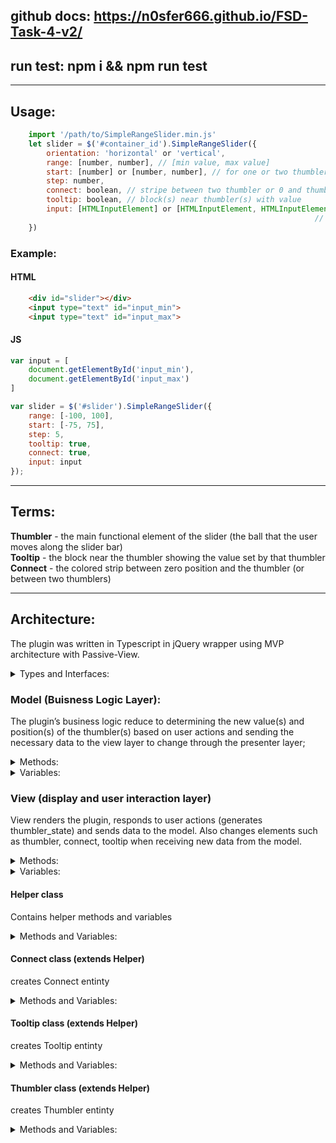 ## **github docs:** https://n0sfer666.github.io/FSD-Task-4-v2/
## **run test:** npm i && npm run test
---
## Usage: 
```JavaScript
    import '/path/to/SimpleRangeSlider.min.js'
    let slider = $('#container_id').SimpleRangeSlider({
        orientation: 'horizontal' or 'vertical',
        range: [number, number], // [min value, max value]
        start: [number] or [number, number], // for one or two thumbler(s) !cannot out of range!
        step: number,
        connect: boolean, // stripe between two thumbler or 0 and thumbler
        tooltip: boolean, // block(s) near thumbler(s) with value
        input: [HTMLInputElement] or [HTMLInputElement, HTMLInputElement] // you need to create
                                                                    //  one or two input with id
    })
```
### Example:
#### HTML
```HTML
    <div id="slider"></div>
    <input type="text" id="input_min">
    <input type="text" id="input_max">
```
#### JS
```JavaScript
var input = [
    document.getElementById('input_min'),
    document.getElementById('input_max')
]

var slider = $('#slider').SimpleRangeSlider({
    range: [-100, 100],
    start: [-75, 75],
    step: 5,
    tooltip: true,
    connect: true,
    input: input
});
```
---
## Terms:

**Thumbler** - the main functional element of the slider (the ball that the user moves along the slider bar) \
**Tooltip** - the block near the thumbler showing the value set by that thumbler \
**Connect** - the colored strip between zero position and the thumbler (or between two thumblers)

---
## Architecture:
The plugin was written in Typescript in jQuery wrapper using MVP architecture with Passive-View.
<details><summary>Types and Interfaces:</summary>
<p>
    
<details><summary>Types</summary>
<p>

```Javascript
type T_Orientation = 'horizontal' | 'vertical';
type T_CSS_Classes = 'slider' | 'thumbler' | 'connect' | 'tooltip';
type T_Range = [number, number];
type T_Value = [number] | [number, number];
type T_Position = [number] | [number, number];
type T_Input = [HTMLInputElement] | [HTMLInputElement, HTMLInputElement];

type T_Thumbler_Data = {
    position: number,
    index: number
}
type T_Model_Data = {
    value: T_Value,
    position: T_Position,
    index: number
}
```

</p></details>

<details><summary>Interface</summary>
<p>

```Javascript
interface I_Configuration_User {
    readonly orientation: T_Orientation; 
    readonly start: T_Value;
    readonly range: T_Range;
    readonly step: number;
    readonly connect: boolean;
    readonly tooltip: boolean;
    readonly input?: T_Input;
}
interface I_Configuration_Model {
    readonly value_start: T_Value;
    readonly value_range: T_Range;
    readonly value_step:  number;
}
interface I_Configuration_View {
    readonly orientation: T_Orientation,
    readonly value_start: T_Value;
    readonly value_range: T_Range;
    readonly is_tooltip:  boolean;
    readonly is_connect:  boolean;
    readonly input?: T_Input;
}
interface I_Thumbler_State {
    (thumbler_state: T_Thumbler_Data): void
}
interface I_Model_State {
    (model_state: T_Model_Data): void
}
```

</p></details>

</p></p></details>

### Model (Buisness Logic Layer):
The plugin’s business logic reduce to determining the new value(s) and position(s) of the thumbler(s) based on user actions and sending the necessary data to the view layer to change through the presenter layer;

<details><summary>Methods:</summary>
<p>

- **set_new_position**
 ```Javascript
 set_new_position(thumbler_state: T_Thumbler_Data) { ... };
 ```
The main method of the model. It receives data from the view layer, than makes the necessary calculations and through the update() method sends new data back to the view layer (using presenter layer)
(check for a step movement, collision of two thumblers)

- **update**
 ```Javascript
update() { ... };
 ```
The method starts a callback from the callback's list to send data calculated by the set_new_position method
 
- **on_change_model**
 ```Javascript
on_change_model(callback: I_Model_State) { ... };
 ```
The method adds a callback to callback's list
 
- **get_position_from_value**
 ```Javascript
get_position_from_value(value: number, range: T_Range): number { ... };
 ```
The method is return a position based on value and range
 
- **get_value_from_position**
 ```Javascript
get_value_from_position(position: number, range: T_Range): number { ... };
 ```
 The method is return a value based on position and range
 
 - **set_value_and_position**
 ```Javascript
 set_value_and_position(new_value: number, i: number)
 ```
The method is set value and position in variables of class. If new_value bigger than (or less than) range, value equal min or max of range

</p></details>

<details><summary>Variables:</summary>
<p>

```Javascript
value: T_Value 
range: T_Range
step: number
position: T_Position

index_of_active_thumbler: number

callback_list: I_Model_State[]
```

</p></details>

### View (display and user interaction layer)
View renders the plugin, responds to user actions (generates thumbler_state) and sends data to the model. Also changes elements such as thumbler, connect, tooltip when receiving new data from the model.

<details><summary>Methods:</summary>
<p>

- on_change_view
```Javascript
on_change_view(callback: I_Thumbler_State) { ... }
```
Passes callback to thumbler method on_mousedown_and_move

- update
```Javascript
update(model_state: T_Model_Data) { ... }
```
Update thumbler(s), tooltips(s) and connect

</p></details>

<details><summary>Variables:</summary>
<p>

```Javascript
position: T_Position

value_range: T_Range
value_start: T_Value

orientation: T_Orientation;

is_tooltip: boolean;
is_connect: boolean;

slider: HTMLElement;
thumbler: Thumbler[]
connect: Connect[]
tooltip: Tooltip[]

input?: T_Input;
```

</p></details>

#### Helper class
Contains helper methods and variables

<details><summary>Methods and Variables:</summary>
<p>

```Javascript
readonly TO_THUMBLER_POSITION: number = 1e4;
readonly TO_CONNECT_UPDATE: number = 1e2;
```

- get_position_from_value
```Javascript
get_position_from_value(value: number, range: T_Range): number { ... }
```
Return position from value and range

- get_div_element_with_class
```Javascript
get_div_element_with_class( css_class: T_CSS_Classes, orientation: T_Orientation ): HTMLElement
```
Return HTML element with correct class from orientation and type of element

</p></details>

#### Connect class (extends Helper)
creates Connect entinty

<details><summary>Methods and Variables:</summary>
<p>

```Javascript
element: HTMLElement
connect_position: [number, number]
```

- set_connect_position
```Javascript
set_connect_position(position_start: number, position_end: number) { ... }
```

</p></details>

#### Tooltip class (extends Helper)
creates Tooltip entinty

<details><summary>Methods and Variables:</summary>
<p>

```Javascript
element: HTMLElement
tooltip_value: number
```

- set_inner_text
```Javascript
set_inner_text(value: number) { ... }
```
set Tooltip HTML element inner text

</p></details>

#### Thumbler class (extends Helper)
creates Thumbler entinty

<details><summary>Methods and Variables:</summary>
<p>

```Javascript
element: HTMLElement;

thumbler_position: number = 0;
listening: boolean = false;
```

- set_new_position
```Javascript
set_new_position(position: number) { ... }
```

- get_shift
```Javascript
get_shift(element: HTMLElement, event: MouseEvent): number { ... }
```
return the difference between coordinates of the user mouse click and the coordinates of left (or top) thumbler bound

- on_mouse_down_and_move
```Javascript
on_mouse_down_and_move(this: Thumbler, container: HTMLElement, callback: I_Thumbler_State) { ...
```
transfers the possible position (after holding left button of mouse and move) and index of thumbler to callback

</p></details>
